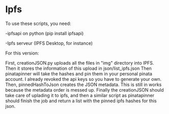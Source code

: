 # Ipfs

To use these scripts, you need:

-ipfsapi on python (pip install ipfsapi)

-Ipfs serveur (IPFS Desktop, for instance)

For this version: 

First, creationJSON.py uploads all the files in "img" directory into IPFS. Then it stores the information of this upload in json/list_ipfs.json
Then pinatapinner will take the hashes and pin them in your personal pinata account. I already revoked the api keys so you have to generate your own. 
Then, pinnedHashToJson creates the JSON metadata. This is still in works because the metadata order is messed up.
Finally the creationJSON should take care of uplading it to ipfs, and then a similar script as pinatapinner should finish the job and return a list with the pinned ipfs hashes for this json.



